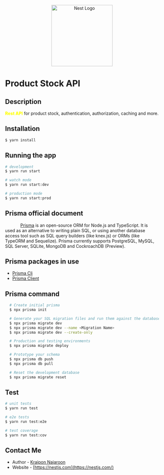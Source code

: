 <p align="center">
  <a href="http://nestjs.com/" target="blank"><img src="https://nestjs.com/img/logo-small.svg" width="200" alt="Nest Logo" /></a>
</p>

<p align="center">
  <h1 style="">Product Stock API</h1>
</p>

## Description

<span style="font-weight: 800; color:yellow">Rest API</span> for product stock, authentication, authorization, caching and more.

## Installation

```bash
$ yarn install
```

## Running the app

```bash
# development
$ yarn run start

# watch mode
$ yarn run start:dev

# production mode
$ yarn run start:prod
```

## Prisma official document

<p style="text-indent:50px"><a href="https://www.prisma.io/docs/concepts">Prisma</a> is an open-source ORM for Node.js and TypeScript. It is used as an alternative to writing plain SQL, or using another database access tool such as SQL query builders (like knex.js) or ORMs (like TypeORM and Sequelize). Prisma currently supports PostgreSQL, MySQL, SQL Server, SQLite, MongoDB and CockroachDB (Preview).</p>

## Prisma packages in use

- [Prisma Cli](https://www.npmjs.com/package/prisma)
- [Prisma Client](https://www.npmjs.com/package/@prisma/client)

## Prisma command

```bash
  # Create initial prisma
  $ npx prisma init

  # Generate your SQL migration files and run them against the database
  $ npx prisma migrate dev
  $ npx prisma migrate dev --name <Migration Name>
  $ npx prisma migrate dev --create-only

  # Production and testing environments
  $ npx prisma migrate deploy

  # Prototype your schema
  $ npx prisma db push
  $ npx prisma db pull

  # Reset the development database
  $ npx prisma migrate reset
```

## Test

```bash
# unit tests
$ yarn run test

# e2e tests
$ yarn run test:e2e

# test coverage
$ yarn run test:cov
```

## Contact Me

- Author - [Kraipon Najaroon](https://www.github.com/kraiponn)
- Website - [https://nestjs.com](https://nestjs.com/)
